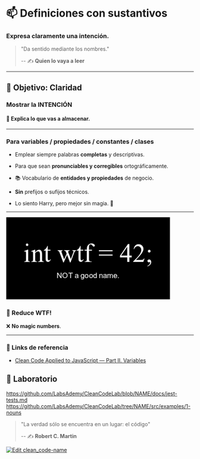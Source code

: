 # 📫 Definiciones con sustantivos

### Expresa claramente una intención.

> "Da sentido mediante los nombres."
>
> -- ✍️ **Quien lo vaya a leer**

---

## 🌄 Objetivo: Claridad

### Mostrar la INTENCIÓN

#### 🏬 Explica lo que vas a almacenar.

---

### Para variables / propiedades / constantes / clases

- Emplear siempre palabras **completas** y descriptivas.

- Para que sean **pronunciables y corregibles** ortográficamente.

- 📚 Vocabulario de **entidades y propiedades** de negocio.

- **Sin** prefijos o sufijos técnicos.

- Lo siento Harry, pero mejor sin magia. 🧙

---

![wtf-naming](https://github.com/BitAdemy/CleanCode/raw/NAME/assets/naming.png)

### 🔮 Reduce WTF!

❌ **No magic numbers**.

---

### 🔗 Links de referencia

- [Clean Code Applied to JavaScript — Part II. Variables](https://dev.to/carlillo/clean-code-applied-to-javascript-part-ii-variables-pc)


## 📝 Laboratorio

https://github.com/LabsAdemy/CleanCodeLab/blob/NAME/docs/jest-tests.md
https://github.com/LabsAdemy/CleanCodeLab/tree/NAME/src/examples/1-nouns

> "La verdad sólo se encuentra en un lugar: el código"
>
> -- ✍️ **Robert C. Martin**

[![Edit clean_code-name](https://codesandbox.io/static/img/play-codesandbox.svg)](https://codesandbox.io/s/cleancode-names-9r32n?fontsize=14&hidenavigation=1&theme=dark)
